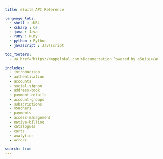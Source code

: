 ```yaml
---
title: eSuite API Reference

language_tabs:
  - shell : cURL
  - csharp : C#
  - java : Java
  - ruby : Ruby
  - python : Python
  - javascript : Javascript
  
toc_footers:
  - <a href='https://mppglobal.com'>Documentation Powered by eSuite</a>

includes:
  - introduction
  - authentication
  - accounts
  - social-signon
  - address-book
  - payment-details
  - account-groups
  - subscriptions
  - vouchers
  - payments
  - access-management
  - native-billing
  - catalogues
  - carts
  - analytics
  - errors

search: true
---
```

